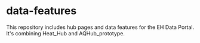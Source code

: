 # data-features
This repository includes hub pages and data features for the EH Data Portal. It's combining Heat_Hub and AQHub_prototype. 
